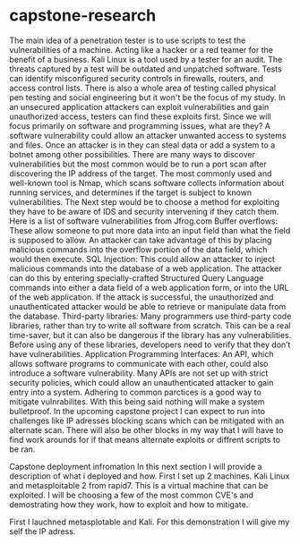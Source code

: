# capstone-research
The main idea of a penetration tester is to use scripts to test the vulnerabilities of a machine. Acting like a hacker or a red teamer for the benefit of a business. Kali Linux is a tool used by a tester for an audit. The threats captured by a test will be outdated and unpatched software. Tests can identify misconfigured security controls in firewalls, routers, and access control lists. There is also a whole area of testing called physical pen testing and social engineering but it won't be the focus of my study. In an unsecured application attackers can exploit vulnerabilities and gain unauthorized access, testers can find these exploits first. Since we will focus primarily on software and programming issues, what are they?  A software vulnerability could allow an attacker unwanted access to systems and files. Once an attacker is in they can steal data or add a system to a botnet among other possibilities. There are many ways to discover vulnerabilities but the most common would be to run a port scan after discovering the IP address of the target. The most commonly used and well-known tool is Nmap, which scans software collects information about running services, and determines if the target is subject to known vulnerabilities. The Next step would be to choose a method for exploiting they have to be aware of IDS and security intervening if they catch them. Here is a list of software vulnerabilities from Jfrog.com
  Buffer overflows: These allow someone to put more data into an input field than what the field is supposed to allow. An attacker can take advantage of this by placing malicious commands into the overflow portion of the data field, which would then execute.
  SQL Injection: This could allow an attacker to inject malicious commands into the database of a web application. The attacker can do this by entering specially-crafted Structured Query Language commands into either a data field of a web application form, or into the URL of the web application.  If the attack is successful, the unauthorized and unauthenticated attacker would be able to retrieve or manipulate data from the database.
  Third-party libraries: Many programmers use third-party code libraries, rather than try to write all software from scratch. This can be a real time-saver, but it can also be dangerous if the library has any vulnerabilities. Before using any of these libraries, developers need to verify that they don’t have vulnerabilities.
  Application Programming Interfaces: An API, which allows software programs to communicate with each other, could also introduce a software vulnerability. Many APIs are not set up with strict security policies, which could allow an unauthenticated attacker to gain entry into a system.
  Adhering to common parctices is a good way to mitigate vulnrabilites. With this being said nothing will make a system bulletproof. In the upcoming capstone project I can expect to run into challenges like IP adresses blocking scans which can be mitigated with an alternate scan. There will also be other blocks in my way that I will have to find work arounds for if that means alternate exploits or diffrent scripts to be ran.

  Capstone deployment infromation
In this next section I will provide a description of what i deployed and how. First I set up 2 machines. Kali Linux and metasploitable 2 from rapid7. This is a virtual machine that can be exploited. I will be choosing a few of the most common CVE's and demostrating how they work, how to exploit and how to mitigate.

  First I lauchned metasplotable and Kali. For this demonstration I will give my self the IP adress. 
